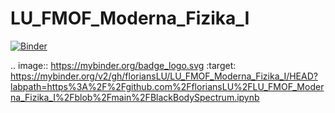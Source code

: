 # LU_FMOF_Moderna_Fizika_I
[![Binder](https://mybinder.org/badge_logo.svg)](https://mybinder.org/v2/gh/floriansLU/LU_FMOF_Moderna_Fizika_I/HEAD?labpath=https%3A%2F%2Fgithub.com%2FfloriansLU%2FLU_FMOF_Moderna_Fizika_I%2Fblob%2Fmain%2FBlackBodySpectrum.ipynb)

.. image:: https://mybinder.org/badge_logo.svg
 :target: https://mybinder.org/v2/gh/floriansLU/LU_FMOF_Moderna_Fizika_I/HEAD?labpath=https%3A%2F%2Fgithub.com%2FfloriansLU%2FLU_FMOF_Moderna_Fizika_I%2Fblob%2Fmain%2FBlackBodySpectrum.ipynb
